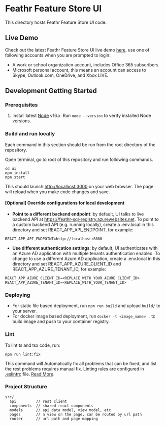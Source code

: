 # Feathr Feature Store UI

This directory hosts Feathr Feature Store UI code.

## Live Demo

Check out the latest Feathr Feature Store UI live demo [here](https://aka.ms/feathrdemo), use one of following accounts when you are prompted to login:

- A work or school organization account, includes Office 365 subscribers.
- Microsoft personal account, this means an account can access to Skype, Outlook.com, OneDrive, and Xbox LIVE.

## Development Getting Started

### Prerequisites

1. Install latest [Node](https://nodejs.org/en/) v16.x. Run `node --version` to verify installed Node versions.

### Build and run locally

Each command in this section should be run from the root directory of the repository.

Open terminal, go to root of this repository and run following commands.

```
cd ui
npm install
npm start
```

This should launch [http://localhost:3000](http://localhost:3000) on your web browser. The page will reload when you make code changes and save.

#### [Optional] Override configurations for local development

- **Point to a different backend endpoint**: by default, UI talks to live backend API at https://feathr-sql-registry.azurewebsites.net. To point to a custom backend API (e.g. running locally), create a .env.local in this directory and set REACT_APP_API_ENDPOINT, for example:

```
REACT_APP_API_ENDPOINT=http://localhost:8080
```

- **Use different authentication settings**: by default, UI authenticates with an Azure AD application with multiple tenants authentication enabled. To change to use a different Azure AD application, create a .env.local in this directory and set REACT_APP_AZURE_CLIENT_ID and REACT_APP_AZURE_TENANT_ID, for example:

```
REACT_APP_AZURE_CLIENT_ID=<REPLACE_WITH_YOUR_AZURE_CLIENT_ID>
REACT_APP_AZURE_TENANT_ID=<REPLACE_WITH_YOUR_TENANT_ID>
```

### Deploying

- For static file based deployment, run `npm run build` and upload `build/` to your server.
- For docker image based deployment, run `docker -t <image_name> .` to build image and push to your container registry.

### Lint

To lint ts and tsx code, run:

```
npm run lint:fix
```

This command will Automatically fix all problems that can be fixed, and list the rest problems requires manual fix.
Linting rules are configured in [.eslintrc](.eslintrc) file. [Read More](https://eslint.org/docs/rules/).

### Project Structure

```
src/
  api         // rest client
  components  // shared react components
  models      // api data model, view model, etc
  pages       // a view on the page, can be routed by url path
  router      // url path and page mapping
```
